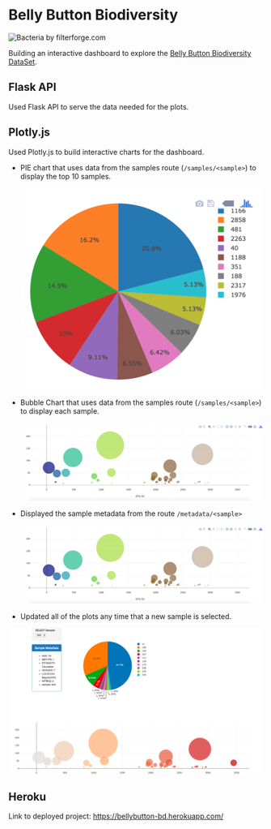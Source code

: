# Belly Button Biodiversity

![Bacteria by filterforge.com](Images/bacteria_by_filterforgedotcom.jpg)

Building an interactive dashboard to explore the [Belly Button Biodiversity DataSet](http://robdunnlab.com/projects/belly-button-biodiversity/).

## Flask API

Used Flask API to serve the data needed for the plots.

## Plotly.js

Used Plotly.js to build interactive charts for the dashboard.

* PIE chart that uses data from the samples route (`/samples/<sample>`) to display the top 10 samples.

  ![PIE Chart](bellybutton-bd/static/Images/pie_chart.png)

* Bubble Chart that uses data from the samples route (`/samples/<sample>`) to display each sample.

  ![Bubble Chart](bellybutton-bd/static/Images/bubble_chart.png)

* Displayed the sample metadata from the route `/metadata/<sample>`

    ![Bubble Chart](bellybutton-bd/static/Images/bubble_chart.png)
  

* Updated all of the plots any time that a new sample is selected.

![Example Dashboard Page](bellybutton-bd/static/Images/dashboard.png)

## Heroku

Link to deployed project: https://bellybutton-bd.herokuapp.com/